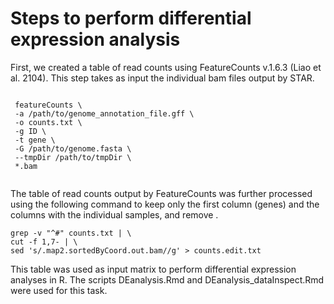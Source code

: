 # Steps to perform differential expression analysis


First, we created a table of read counts using FeatureCounts v.1.6.3 (Liao et al. 2104). This step takes as input the individual bam files output by STAR.
```
 
 featureCounts \
 -a /path/to/genome_annotation_file.gff \
 -o counts.txt \
 -g ID \
 -t gene \
 -G /path/to/genome.fasta \
 --tmpDir /path/to/tmpDir \
 *.bam
 
  ```
The table of read counts output by FeatureCounts was further processed using the following command to keep only the first column (genes) and the columns with the individual samples, and remove .
```
grep -v "^#" counts.txt | \
cut -f 1,7- | \
sed 's/.map2.sortedByCoord.out.bam//g' > counts.edit.txt
```
This table was used as input matrix to perform differential expression analyses in R. 
The scripts DEanalysis.Rmd and DEanalysis_dataInspect.Rmd were used for this task.
